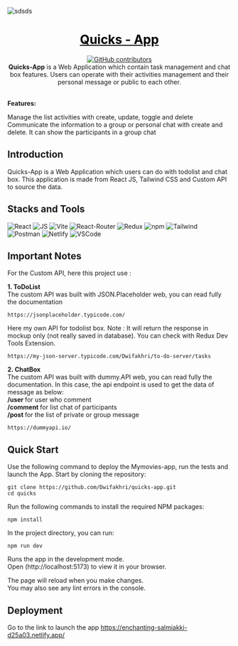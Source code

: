 ![sdsds](https://i.paste.pics/05df3f1d69d4e178d0f2fd5594a163bf.png)

<a href="https://github.com/Dwifakhri/quicks-app" style="color: black;">
    <h1 align="center">Quicks - App</h1>
</a>
<p align="center">
    <a href="https://github.com/Dwifakhri/quicks-app/graphs/contributors">
        <img src="https://img.shields.io/github/contributors/Dwifakhri/quicks-app?style=for-the-badge&color=blue"
            alt="GitHub contributors">
    </a>
    </br>
    <b>Quicks-App</b> is a Web Application which contain task management and chat box features. Users can operate with their activities management and their personal message or public to each other. 
</p>
    </br>
    <b>Features:</b>
    <p>Manage the list activities with create, update, toggle and delete</br>
    Communicate the information to a group or personal chat with create and delete. It can show the participants in a group chat</p>

## Introduction
Quicks-App</b> is a Web Application which users can do with todolist and chat box. This application is made from React JS, Tailwind CSS and Custom API to source the data.

## Stacks and Tools
<p>
  <img alt="React" src="https://img.shields.io/badge/-React-45b8d8?style=for-the-badge&logo=react&logoColor=white" />
  <img alt="JS" src="https://img.shields.io/badge/JavaScript-323330?style=for-the-badge&logo=javascript&logoColor=F7DF1E" />
  <img alt="Vite" src="https://img.shields.io/badge/Vite-B73BFE?style=for-the-badge&logo=vite&logoColor=FFD62E" />
  <img alt="React-Router" src="https://img.shields.io/badge/React_Router-CA4245?style=for-the-badge&logo=react-router&logoColor=white" />
  <img alt="Redux" src="https://img.shields.io/badge/Redux-593D88?style=for-the-badge&logo=redux&logoColor=white" />
  <img alt="npm" src="https://img.shields.io/badge/-NPM-CB3837?style=for-the-badge&logo=npm&logoColor=white" />
  <img alt="Tailwind" src="https://img.shields.io/badge/Tailwind_CSS-38B2AC?style=for-the-badge&logo=tailwind-css&logoColor=white" />
  <img alt="Postman" src="https://img.shields.io/badge/Postman-FF6C37?style=for-the-badge&logo=Postman&logoColor=white" />
  <img alt="Netlify" src="https://img.shields.io/badge/Netlify-00C7B7?style=for-the-badge&logo=netlify&logoColor=white" />
  <img alt="VSCode" src="https://img.shields.io/badge/VSCode-0078D4?style=for-the-badge&logo=visual%20studio%20code&logoColor=white" />
    
</p>

## Important Notes
For the Custom API, here this project use :

<b>1. ToDoList </b> </br>
The custom API was built with JSON.Placeholder web, you can read fully the documentation
```
https://jsonplaceholder.typicode.com/
```

Here my own API for todolist box. Note : It will return the response in mockup only (not really saved in database). You can check with Redux Dev Tools Extension.
```
https://my-json-server.typicode.com/Dwifakhri/to-do-server/tasks
```

<b>2. ChatBox </b> </br>
The custom API was built with dummy.API web, you can read fully the documentation. In this case, the api endpoint is used to get the data of message as below: </br>
<b>/user </b>  for user who comment </br>
<b>/comment </b>  for list chat of participants   </br>
<b>/post </b> for the list of private or group message   </br>

```
https://dummyapi.io/
```

## Quick Start
Use the following command to deploy the Mymovies-app, run the tests and launch the App. Start by cloning the repository:

```
git clone https://github.com/Dwifakhri/quicks-app.git
cd quicks
```

Run the following commands to install the required NPM packages:

```
npm install
```

In the project directory, you can run:
```
npm run dev
```

Runs the app in the development mode.\
Open (http://localhost:5173) to view it in your browser.

The page will reload when you make changes.\
You may also see any lint errors in the console.

## Deployment
Go to the link to launch the app
https://enchanting-salmiakki-d25a03.netlify.app/

